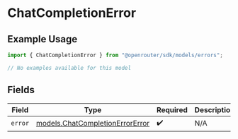 # ChatCompletionError

## Example Usage

```typescript
import { ChatCompletionError } from "@openrouter/sdk/models/errors";

// No examples available for this model
```

## Fields

| Field                                                                       | Type                                                                        | Required                                                                    | Description                                                                 |
| --------------------------------------------------------------------------- | --------------------------------------------------------------------------- | --------------------------------------------------------------------------- | --------------------------------------------------------------------------- |
| `error`                                                                     | [models.ChatCompletionErrorError](../../models/chatcompletionerrorerror.md) | :heavy_check_mark:                                                          | N/A                                                                         |